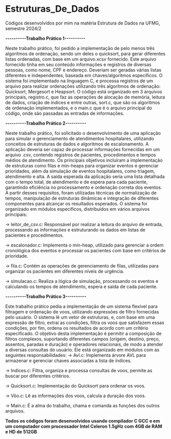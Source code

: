 # Estruturas_De_Dados
Códigos desenvolvidos por mim na matéria Estrutura de Dados na UFMG, semestre 2024/2

**----------Trabalho Prático 1----------**

  Neste trabalho prático, foi pedido a implementação de pelo menos três
algoritmos de ordenação, sendo um deles o quicksort, para gerar diferentes
listas ordenadas, com base em um arquivo.xcsv fornecido. Este arquivo
fornecido tinha em seu conteúdo informações e registros de diversas pessoas,
como nome, CPF e endereço. Deveriam ser geradas várias listas diferentes e
independentes, baseada em chaves/algoritmos específicos. O sistema foi implementado na linguagem C, e processa registros de
um arquivo para realizar ordenações utilizando três algoritmos de ordenação:
Quicksort, Mergesort e Heapsort.
O código está organizado em 3 arquivos principais, registro.c, que faz
as operações de alocação de memória, leitura de dados, criação de índices e
entre outras, sort.c, que são os algoritmos de ordenação implementados, e o
main.c que é o arquivo principal do código, onde são passadas as entradas de
informações.

**----------Trabalho Prático 2----------**

  Neste trabalho prático, foi solicitado o desenvolvimento de uma aplicação para
simular o gerenciamento de atendimentos hospitalares, utilizando conceitos de
estruturas de dados e algoritmos de escalonamento. A aplicação deveria ser capaz de
processar informações fornecidas em um arquivo .csv, contendo registros de
pacientes, procedimentos e tempos médios de atendimento. Os principais objetivos
incluíram a implementação de estruturas como filas e min-heaps para organizar
eventos e gerenciar prioridades, além da simulação de eventos hospitalares, como
triagem, atendimento e alta. A saída esperada da aplicação seria uma lista detalhada
com o tempo total, de atendimento e de espera para cada paciente, garantindo
eficiência no processamento e ordenação correta dos eventos. A partir desses
requisitos, foram utilizadas técnicas de normalização de tempos, manipulação de
estruturas dinâmicas e integração de diferentes componentes para alcançar os
resultados esperados.
  O sistema foi organizado em módulos
específicos, distribuídos em vários arquivos principais:

-> leitor_de_csv.c: Responsável por realizar a leitura do arquivo de entrada,
processando as informações e estruturando os dados em listas de pacientes e
procedimentos.

-> escalonador.c: Implementa o min-heap, utilizado para gerenciar a ordem cronológica
dos eventos e processar os pacientes com base em critérios de prioridade.

-> fila.c: Contém as operações de gerenciamento de filas, utilizadas para organizar os
pacientes em diferentes níveis de urgência.

-> simulacao.c: Realiza a lógica de simulação, processando os eventos e calculando os
tempos de atendimento, espera e saída de cada paciente.

**----------Trabalho Prático 3----------**

  Este trabalho prático pedia a implementação de um sistema flexível para
filtragem e ordenação de voos, utilizando expressões de filtro fornecidas pelo
usuário. O sistema lê um vetor de estruturas, e, com base em uma expressão
de filtro, extrai as condições, filtra os voos que satisfazem essas condições, por
fim, ordena os resultados de acordo com um critério especificado. O objetivo
desta implementação é permitir a composição de filtros complexos, suportando
diferentes campos (origem, destino, preço, assentos, paradas e duração) e
operadores relacionais, de modo a atender a diversas consultas do usuário.
   Ele está organizado em módulos com as
seguintes responsabilidades:
-> Avl.c: Implementa árvore AVL para armazenar e gerenciar chaves associadas a lista
de índices.

-> Indices.c: Filtra, organiza e processa consultas de voos, permite as buscar por
diferentes critérios.

-> Quicksort.c: Implementação do Quicksort para ordenar os voos.

-> Vôo.c: Lê as informações dos voos, calcula a duração dos voos.

-> Main.c: É a alma do trabalho, chama e comanda as funções dos outros arquivos.

**Todos os códigos foram desenvolvidos usando compilador C GCC e em
um computador com processador Intel Celeron 1.5gHz com 4GB de RAM e HD de
512GB**
